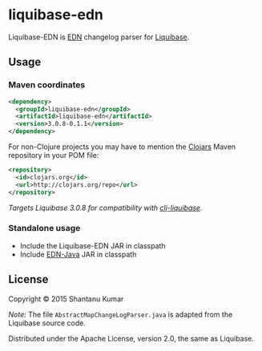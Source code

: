 # liquibase-edn

Liquibase-EDN is [EDN](https://github.com/edn-format/edn) changelog parser for [Liquibase](http://www.liquibase.org/).

## Usage

### Maven coordinates

```xml
<dependency>
  <groupId>liquibase-edn</groupId>
  <artifactId>liquibase-edn</artifactId>
  <version>3.0.8-0.1.1</version>
</dependency>
```

For non-Clojure projects you may have to mention the [Clojars](https://clojars.org/) Maven repository in your POM file:

```xml
<repository>
  <id>clojars.org</id>
  <url>http://clojars.org/repo</url>
</repository>
```

_Targets Liquibase 3.0.8 for compatibility with [clj-liquibase](https://github.com/kumarshantanu/clj-liquibase)._

### Standalone usage

- Include the Liquibase-EDN JAR in classpath
- Include [EDN-Java](https://github.com/bpsm/edn-java) JAR in classpath

## License

Copyright © 2015 Shantanu Kumar

_Note:_ The file `AbstractMapChangeLogParser.java` is adapted from the Liquibase source code.

Distributed under the Apache License, version 2.0, the same as Liquibase.
